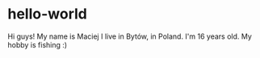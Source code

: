 # hello-world

Hi guys!
My name is Maciej I live in Bytów, in Poland. I'm 16 years old. My hobby is fishing :)
